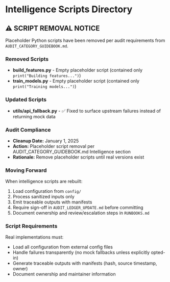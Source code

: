 # Intelligence Scripts Directory

## ⚠️ SCRIPT REMOVAL NOTICE

Placeholder Python scripts have been removed per audit requirements from `AUDIT_CATEGORY_GUIDEBOOK.md`.

### Removed Scripts
- **build_features.py** - Empty placeholder script (contained only `print("Building features...")`)
- **train_models.py** - Empty placeholder script (contained only `print("Training models...")`)

### Updated Scripts
- **utils/api_fallback.py** - ✅ Fixed to surface upstream failures instead of returning mock data

### Audit Compliance
- **Cleanup Date:** January 1, 2025
- **Action:** Placeholder script removal per AUDIT_CATEGORY_GUIDEBOOK.md Intelligence section
- **Rationale:** Remove placeholder scripts until real versions exist

### Moving Forward
When intelligence scripts are rebuilt:
1. Load configuration from `config/`
2. Process sanitized inputs only
3. Emit traceable outputs with manifests
4. Require sign-off in `AUDIT_LEDGER_UPDATE.md` before committing
5. Document ownership and review/escalation steps in `RUNBOOKS.md`

### Script Requirements
Real implementations must:
- Load all configuration from external config files
- Handle failures transparently (no mock fallbacks unless explicitly opted-in)
- Generate traceable outputs with manifests (hash, source timestamp, owner)
- Document ownership and maintainer information